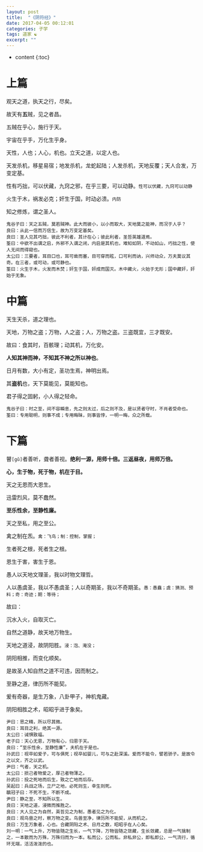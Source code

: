 ```yaml
---
layout: post
title:  "《阴符经》"
date: 2017-04-05 00:12:01
categories: 子学
tags: 道家 ☯
excerpt: ""
---
```


* content
{:toc}

# 上篇
观天之道，执天之行，尽矣。

故天有**五**贼，见之者昌。

五贼在乎心，施行于天。

宇宙在乎手，万化生乎身。

天性，人也；人心，机也。立天之道，以定人也。

天发杀机，移星易宿；地发杀机，龙蛇起陆；人发杀机，天地反覆；天人合发，万变定基。

性有巧拙，可以伏藏，九窍之邪，在乎三要，可以动静。`性可以伏藏，九窍可以动静`

火生于木，祸发必克；奸生于国，时动必溃。`内防`

知之修炼，谓之圣人。

```
鬼谷子曰：天之五贼，莫若贼神。此大而彼小，以小而取大，天地莫之能神，而况于人乎？
良曰：从此一信而万信生，故为万变定基矣。
良曰：圣人见其巧拙，彼此不利者，其计在心；彼此利者，圣哲英雄道焉。
筌曰：中欲不出谓之启，外邪不入谓之闭，内启是其机也，难知如阴，不动如山，巧拙之性，使人无间而得窥也。
太公曰：三要者，耳目口也，耳可凿而塞，目可穿而眩，口可利而讷，兴师动众，万夫莫议其奇。在三者，或可动，或可静也。
筌曰：火生于木，火发而木焚；奸生于国，奸成而国灭。木中藏火，火始于无形；国中藏奸，奸始于无象。
```






# 中篇
天生天杀，道之理也。

天地，万物之盗；万物，人之盗；人，万物之盗。三盗既宜，三才既安。

故曰：食其时，百骸理；动其机，万化安。

**人知其神而神，不知其不神之所以神也**。

日月有数，大小有定，圣功生焉，神明出焉。

其**盗机**也，天下莫能见，莫能知也。

君子得之固躬，小人得之轻命。

```
鬼谷子曰：时之至，间不容瞬息，先之则太过，后之则不及，是以贤者守时，不肖者受命也。
筌曰：专用聪明，则事不成；专用晦昧，则事皆悖，一明一晦，众之所载。
```








# 下篇
瞽`[gǔ]`者善听，聋者善视。**绝利一源，用师十倍。三返昼夜，用师万倍。**

**心，生于物，死于物，机在于目。**

天之无恩而大恩生。

迅雷烈风，莫不蠢然。

**至乐性余，至静性廉。**

天之至私，用之至公。

禽之制在炁。`禽：飞鸟；制：控制，掌握；`

生者死之根，死者生之根。

恩生于害，害生于恩。

愚人以天地文理圣，我以时物文理哲。

人以愚虞圣，我以不愚虞圣；人以奇期圣，我以不奇期圣。`愚：愚蠢；虞：猜测、预料；奇：奇迹；期：等待；`

故曰：

沉水入火，自取灭亡。

自然之道静，故天地万物生。

天地之道浸，故阴阳胜。`浸：泡、淹没；`

阴阳相推，而变化顺矣。

是故圣人知自然之道不可违，因而制之。

至静之道，律历所不能契。

爰有奇器，是生万象，八卦甲子，神机鬼藏。

阴阳相胜之术，昭昭乎进于象矣。



```
尹曰：思之精，所以尽其微。
良曰：耳目之利，绝其一源。
太公曰：诫惧致福。
老子曰：天心无恩，万物有心，归恩于天。
良曰：“至乐性余，至静性廉”，夫机在于是也。
孙武曰：视卒如爱子，可与俱死；视卒如婴儿，可与之赴深溪。爱而不能令，譬若骄子。是故令之以文，齐之以武。
尹曰：气者，天之机。
太公曰：损己者物爱之，厚己者物薄之。
孙武曰：投之死地而后生，致之亡地而后存。
吴起曰：兵战之场，立尸之地，必死则生，幸生则死。
鶡冠子曰：不死不生，不断不成。
尹曰：静之至，不知所以生。
良曰：天地之道，浸微而推胜之。
良曰：大人见之为自然，英哲见之为制，愚者见之为化。
良曰：观鸟兽之时，察万物之变。鸟兽至净，律历所不能契，从而机之。
良曰：万生万象者，心也。合藏阴阳之术、日月之数，昭昭乎在人心矣。
刘一明：一气上升，万物皆随之生长，一气下降，万物皆随之敛藏，生长敛藏，总是一气擒制之，一本散而为万殊，万殊归而为一本。私而公，公而私，非私非公，即私即公，一气流行，循环无端，活活泼泼的也。
```





